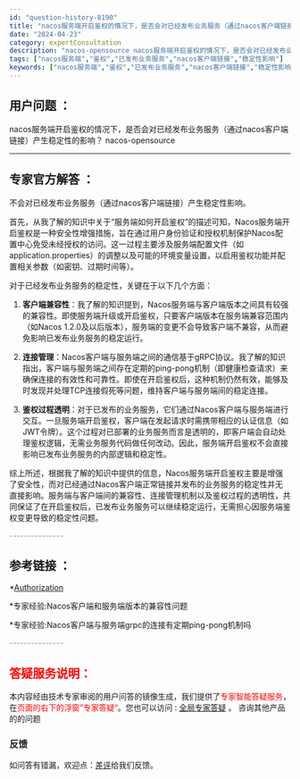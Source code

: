 ```yaml
---
id: "question-history-8190"
title: "nacos服务端开启鉴权的情况下，是否会对已经发布业务服务（通过nacos客户端链接）产生稳定性的影响？ nacos-opensource"
date: "2024-04-23"
category: expertConsultation
description: "nacos-opensource nacos服务端开启鉴权的情况下，是否会对已经发布业务服务（通过nacos客户端链接）产生稳定性的影响？"
tags: ["nacos服务端","鉴权","已发布业务服务","nacos客户端链接","稳定性影响"]
keywords: ["nacos服务端","鉴权","已发布业务服务","nacos客户端链接","稳定性影响"]
---
```


## 用户问题 ： 
 nacos服务端开启鉴权的情况下，是否会对已经发布业务服务（通过nacos客户端链接）产生稳定性的影响？ nacos-opensource 

---------------
## 专家官方解答 ：

不会对已经发布业务服务（通过nacos客户端链接）产生稳定性影响。

首先，从我了解的知识中关于“服务端如何开启鉴权”的描述可知，Nacos服务端开启鉴权是一种安全性增强措施，旨在通过用户身份验证和授权机制保护Nacos配置中心免受未经授权的访问。这一过程主要涉及服务端配置文件（如application.properties）的调整以及可能的环境变量设置，以启用鉴权功能并配置相关参数（如密钥、过期时间等）。

对于已经发布业务服务的稳定性，关键在于以下几个方面：

1. **客户端兼容性**：我了解的知识提到，Nacos服务端与客户端版本之间具有较强的兼容性。即使服务端升级或开启鉴权，只要客户端版本在服务端兼容范围内（如Nacos 1.2.0及以后版本），服务端的变更不会导致客户端不兼容，从而避免影响已发布业务服务的稳定运行。

2. **连接管理**：Nacos客户端与服务端之间的通信基于gRPC协议。我了解的知识指出，客户端与服务端之间存在定期的ping-pong机制（即健康检查请求）来确保连接的有效性和可靠性。即使在开启鉴权后，这种机制仍然有效，能够及时发现并处理TCP连接假死等问题，维持客户端与服务端间的稳定连接。

3. **鉴权过程透明**：对于已发布的业务服务，它们通过Nacos客户端与服务端进行交互。一旦服务端开启鉴权，客户端在发起请求时需携带相应的认证信息（如JWT令牌）。这个过程对已部署的业务服务而言是透明的，即客户端会自动处理鉴权逻辑，无需业务服务代码做任何改动。因此，服务端开启鉴权不会直接影响已发布业务服务的内部逻辑和稳定性。

综上所述，根据我了解的知识中提供的信息，Nacos服务端开启鉴权主要是增强了安全性，而对已经通过Nacos客户端正常链接并发布的业务服务的稳定性并无直接影响。服务端与客户端间的兼容性、连接管理机制以及鉴权过程的透明性，共同保证了在开启鉴权后，已发布业务服务可以继续稳定运行，无需担心因服务端鉴权变更导致的稳定性问题。


<font color="#949494">---------------</font> 


## 参考链接 ：

*[Authorization](https://nacos.io/docs/latest/guide/user/auth)
 
 *专家经验:Nacos客户端和服务端版本的兼容性问题 
 
 *专家经验:Nacos客户端与服务端grpc的连接有定期ping-pong机制吗 


 <font color="#949494">---------------</font> 
 


## <font color="#FF0000">答疑服务说明：</font> 

本内容经由技术专家审阅的用户问答的镜像生成，我们提供了<font color="#FF0000">专家智能答疑服务</font>，在<font color="#FF0000">页面的右下的浮窗”专家答疑“</font>。您也可以访问 : [全局专家答疑](https://opensource.alibaba.com/chatBot) 。 咨询其他产品的的问题

### 反馈
如问答有错漏，欢迎点：[差评](https://ai.nacos.io/user/feedbackByEnhancerGradePOJOID?enhancerGradePOJOId=11511)给我们反馈。
